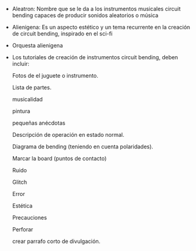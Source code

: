 
* Aleatron: Nombre que se le da a los instrumentos musicales circuit bending capaces de producir sonidos aleatorios o música

* Alienigena: Es un aspecto estético y un tema recurrente en la creación de circuit bending, inspirado en el sci-fi

* Orquesta alienigena

* Los tutoriales de creación de instrumentos circuit bending, deben incluir:

  Fotos de el juguete o instrumento.
  
  Lista de partes.
  
  musicalidad
  
  pintura
  
  pequeñas anécdotas
  
  Descripción de operación en estado normal.
  
  Diagrama de bending (teniendo en cuenta polaridades).
  
  Marcar la board (puntos de contacto)
  
  Ruido
  
  Glitch
  
  Error
  
  Estética
  
  Precauciones 
  
  Perforar
  
  crear parrafo corto de divulgación.
  
  
  
  
  
  
  
  
  
  
  
  
  
  

  
  
  
  
  
  
  
  
  
